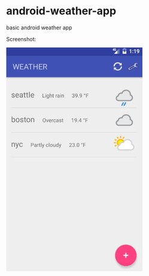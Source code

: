 # android-weather-app
basic android weather app

Screenshot:

![Image of application](https://raw.githubusercontent.com/northwestbased/android-weather-app/master/screenshot%201.png)
